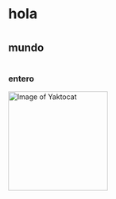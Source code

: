 # <h1>hola
# <h2>mundo
# <h3>entero
<img src="https://octodex.github.com/images/yaktocat.png" width="200" height="200" alt="Image of Yaktocat">
